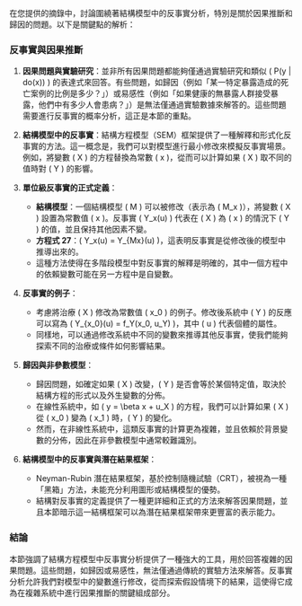 在您提供的摘錄中，討論圍繞著結構模型中的反事實分析，特別是關於因果推斷和歸因的問題。以下是關鍵點的解析：

### 反事實與因果推斷
1. **因果問題與實驗研究**：並非所有因果問題都能夠僅通過實驗研究和類似 \( P(y | do(x)) \) 的表達式來回答。有些問題，如歸因（例如「某一特定暴露造成的死亡案例的比例是多少？」）或易感性（例如「如果健康的無暴露人群接受暴露，他們中有多少人會患病？」）是無法僅通過實驗數據來解答的。這些問題需要進行反事實的概率分析，這正是本節的重點。

2. **結構模型中的反事實**：結構方程模型（SEM）框架提供了一種解釋和形式化反事實的方法。這一概念是，我們可以對模型進行最小修改來模擬反事實場景。例如，將變數 \( X \) 的方程替換為常數 \( x \)，從而可以計算如果 \( X \) 取不同的值時對 \( Y \) 的影響。

3. **單位級反事實的正式定義**：
   - **結構模型**：一個結構模型 \( M \) 可以被修改（表示為 \( M_x \)），將變數 \( X \) 設置為常數值 \( x \)。反事實 \( Y_x(u) \) 代表在 \( X \) 為 \( x \) 的情況下 \( Y \) 的值，並且保持其他因素不變。
   - **方程式 27**：\( Y_x(u) = Y_{Mx}(u) \)，這表明反事實是從修改後的模型中推導出來的。
   - 這種方法使得在多階段模型中對反事實的解釋是明確的，其中一個方程中的依賴變數可能在另一方程中是自變數。

4. **反事實的例子**：
   - 考慮將治療 \( X \) 修改為常數值 \( x_0 \) 的例子。修改後系統中 \( Y \) 的反應可以寫為 \( Y_{x_0}(u) = f_Y(x_0, u_Y) \)，其中 \( u \) 代表個體的屬性。
   - 同樣地，可以通過修改系統中不同的變數來推導其他反事實，使我們能夠探索不同的治療或條件如何影響結果。

5. **歸因與非參數模型**：
   - 歸因問題，如確定如果 \( X \) 改變，\( Y \) 是否會等於某個特定值，取決於結構方程的形式以及外生變數的分佈。
   - 在線性系統中，如 \( y = \beta x + u_X \) 的方程，我們可以計算如果 \( X \) 從 \( x_0 \) 變為 \( x_1 \) 時，\( Y \) 的變化。
   - 然而，在非線性系統中，這類反事實的計算更為複雜，並且依賴於背景變數的分佈，因此在非參數模型中通常較難識別。

6. **結構模型中的反事實與潛在結果框架**：
   - Neyman-Rubin 潛在結果框架，基於控制隨機試驗（CRT），被視為一種「黑箱」方法，未能充分利用圖形或結構模型的優勢。
   - 結構對反事實的定義提供了一種更詳細和正式的方法來解答因果問題，並且本節暗示這一結構框架可以為潛在結果框架帶來更豐富的表示能力。

### 結論
本節強調了結構方程模型中反事實分析提供了一種強大的工具，用於回答複雜的因果問題。這些問題，如歸因或易感性，無法僅通過傳統的實驗方法來解答。反事實分析允許我們對模型中的變數進行修改，從而探索假設情境下的結果，這使得它成為在複雜系統中進行因果推斷的關鍵組成部分。
